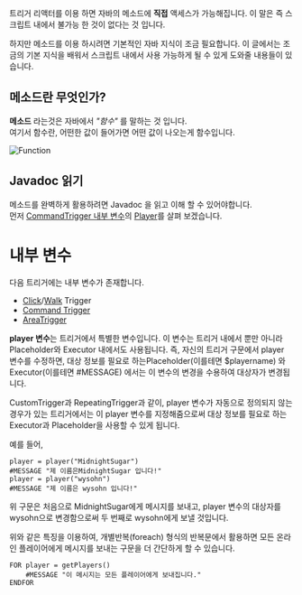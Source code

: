 트리거 리액터를 이용 하면 자바의 메소드에 **직접** 액세스가 가능해집니다. 이 말은 즉 스크립트 내에서 불가능 한 것이 없다는 것 입니다.

하지만 메소드를 이용 하시려면 기본적인 자바 지식이 조금 필요합니다. 이 글에서는 조금의 기본 지식을 배워서 스크립트 내에서 사용 가능하게 될 수 있게 도와줄 내용들이 있습니다.

## 메소드란 무엇인가?

**메소드** 라는것은 자바에서 *"함수"* 를 말하는 것 입니다.</br>
여기서 함수란, 어떤한 값이 들어가면 어떤 값이 나오는게 함수입니다.

![Function](https://github.com/Cupelt/Cupelt/assets/57065968/bc2c8d55-2577-45d4-afcc-81f328aab44e)

## Javadoc 읽기
메소드를 완벽하게 활용하려면 Javadoc 을 읽고 이해 할 수 있어야합니다.</br>
먼저 [CommandTrigger 내부 변수](https://github.com/TriggerReactor/TriggerReactor/wiki/Command-Trigger_kr#%EB%82%B4%EB%B6%80-%EB%B3%80%EC%88%98)의 [Player](https://hub.spigotmc.org/javadocs/bukkit/org/bukkit/entity/Player.html)를 살펴 보겠습니다.

# 내부 변수
다음 트리거에는 내부 변수가 존재합니다.
- [Click](https://github.com/TriggerReactor/TriggerReactor/wiki/Click-and-Walk-Triggers_kr#click-%ED%8A%B8%EB%A6%AC%EA%B1%B0)/[Walk](https://github.com/TriggerReactor/TriggerReactor/wiki/Click-and-Walk-Triggers_kr#walk-%ED%8A%B8%EB%A6%AC%EA%B1%B0) Trigger
- [Command Trigger](https://github.com/TriggerReactor/TriggerReactor/wiki/Command-Trigger_kr#%EB%82%B4%EB%B6%80-%EB%B3%80%EC%88%98)
- [AreaTrigger](https://github.com/TriggerReactor/TriggerReactor/wiki/Area-Trigger_kr#%EB%82%B4%EB%B6%80-%EB%B3%80%EC%88%98-%EB%AA%A9%EB%A1%9D)


**player 변수**는 트리거에서 특별한 변수입니다.
이 변수는 트리거 내에서 뿐만 아니라 Placeholder와 Executor 내에서도 사용됩니다.
즉, 자신의 트리거 구문에서 player 변수를 수정하면, 대상 정보를 필요로 하는Placeholder(이를테면 $playername) 와 Executor(이를테면 #MESSAGE) 에서는 이 변수의 변경을 수용하여 대상자가 변경됩니다.

CustomTrigger과 RepeatingTrigger과 같이, player 변수가 자동으로 정의되지 않는 경우가 있는 트리거에서는 이 player 변수를 지정해줌으로써 대상 정보를 필요로 하는 Executor과 Placeholder을 사용할 수 있게 됩니다.

예를 들어,

    player = player("MidnightSugar")
    #MESSAGE "제 이름은MidnightSugar 입니다!"
    player = player("wysohn")
    #MESSAGE "제 이름은 wysohn 입니다!"

위 구문은 처음으로 MidnightSugar에게 메시지를 보내고, player 변수의 대상자를 wysohn으로 변경함으로써 두 번째로 wysohn에게 보낼 것입니다.

위와 같은 특징을 이용하여, 개별반복(foreach) 형식의 반복문에서 활용하면 모든 온라인 플레이어에게 메시지를 보내는 구문을 더 간단하게 할 수 있습니다.

    FOR player = getPlayers()
        #MESSAGE "이 메시지는 모든 플레이어에게 보내집니다."
    ENDFOR
